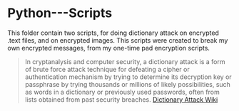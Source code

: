 # Python---Scripts
This folder contain two scripts, for doing dictionary attack on encrypted .text files, and on encrypted images. This scripts were created to break my own encrypted messages, from my one-time pad encryption scripts.

>In cryptanalysis and computer security, a dictionary attack is a form of brute force attack technique for defeating a cipher or authentication mechanism by trying to determine its decryption key or passphrase by trying thousands or millions of likely possibilities, such as words in a dictionary or previously used passwords, often from lists obtained from past security breaches.
[Dictionary Attack Wiki](https://en.wikipedia.org/wiki/Dictionary_attack)
